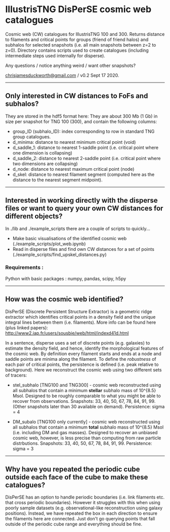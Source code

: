 # IllustrisTNG DisPerSE cosmic web catalogues

Cosmic web (CW) catalogues for IllustrisTNG 100 and 300. 
Returns distance to filaments and critical points for groups (friend of friend halos) and subhalos for selected snapshots (i.e. all main snapshots between z=2 to z=0).
Directory contains scripts used to create catalogues (including intermediate steps used internally for disperse).

Any questions / notice anything weird / want other snapshots?

chrisjamesduckworth@gmail.com / v0.2 Sept 17 2020.

---

## Only interested in CW distances to FoFs and subhalos?

They are stored in the hdf5 format here: 
They are about 300 Mb (1 Gb) in size per snapshot for TNG 100 (300), and contain the following columns: 

- group_ID (subhalo_ID): index corresponding to row in standard TNG group catalogues.
- d_minima: distance to nearest minimum critical point (void)
- d_saddle_1: distance to nearest 1-saddle point (i.e. critical point where one dimension is collapsing)
- d_saddle_2: distance to nearest 2-saddle point (i.e. critical point where two dimensions are collapsing)
- d_node: distance to nearest maximum critical point (node)
- d_skel: distance to nearest filament segment (computed here as the distance to the nearest segment midpoint).

--- 

## Interested in working directly with the disperse files or want to query your own CW distances for different objects?

In ./lib and ./example_scripts there are a couple of scripts to quickly...
- Make basic visualisations of the identified cosmic web (./example_scripts/plot_web.ipynb)
- Read in disperse files and find own CW distances for a set of points (./example_scripts/find_upskel_distances.py)

### Requirements : 
Python with basic packages : numpy, pandas, scipy, h5py

--- 

## How was the cosmic web identified?

DisPerSE (Discrete Persistent Structure Extractor) is a geometric ridge extractor which identifies critical points in a density field and the unique integral lines between them (i.e. filaments). More info can be found here (plus linked papers): http://www2.iap.fr/users/sousbie/web/html/indexd41d.html 

In a sentence, disperse uses a set of discrete points (e.g. galaxies) to estimate the density field, and hence, identify the morphological features of the cosmic web. By definition every filament starts and ends at a node and saddle points are minima along the filament. To define the _robustness_ of each pair of critical points, the persistence is defined (i.e. peak relative to background). Here we reconstruct the cosmic web using two different sets of tracers:

- stel_subhalo [TNG100 and TNG300] - cosmic web reconstructed using all subhalos that contain a minimum **stellar** subhalo mass of 10^{8.5} Msol. Designed to be roughly comparable to what you might be able to recover from observations. Snapshots: 33, 40, 50, 67, 78, 84, 91, 99. (Other snapshots later than 30 available on demand). Persistence: sigma = 4

- DM_subalo [TNG100 only currently] - cosmic web reconstructed using all subhalos that contain a minimum **total** subhalo mass of 10^{8.5} Msol (i.e. including DM and gas masses). Designed to recover an unbiased cosmic web, however, is less precise than computing from raw particle distrbutions. Snapshots: 33, 40, 50, 67, 78, 84, 91, 99. Persistence: sigma = 3

---

## Why have you repeated the periodic cube outside each face of the cube to make these catalogues?

DisPerSE has an option to handle periodic boundaries (i.e. link filaments etc. that cross periodic boundaries). However it struggles with this when using poorly sample datasets (e.g. observational-like reconstruction using galaxy positions). Instead, we have repeated the box in each direction to ensure the filaments here are connected. Just don't go querying points that fall outside of the periodic cube range and everything should be fine.
